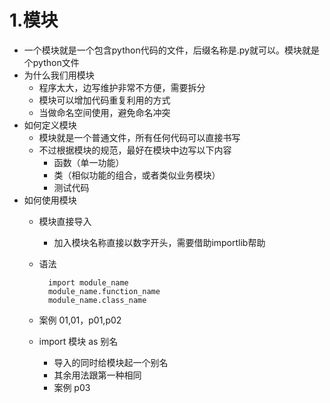 # 1.模块
- 一个模块就是一个包含python代码的文件，后缀名称是.py就可以。模块就是个python文件
- 为什么我们用模块
    - 程序太大，边写维护非常不方便，需要拆分
    - 模块可以增加代码重复利用的方式
    - 当做命名空间使用，避免命名冲突
- 如何定义模块
    - 模块就是一个普通文件，所有任何代码可以直接书写
    - 不过根据模块的规范，最好在模块中边写以下内容
        - 函数（单一功能）
        - 类（相似功能的组合，或者类似业务模块）
        - 测试代码
- 如何使用模块
    - 模块直接导入
        - 加入模块名称直接以数字开头，需要借助importlib帮助
    - 语法
        
            import module_name
            module_name.function_name
            module_name.class_name
    - 案例 01,01，p01,p02            
    - import 模块 as 别名
        - 导入的同时给模块起一个别名
        - 其余用法跟第一种相同 
        - 案例 p03